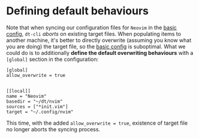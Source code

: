 # Defining default behaviours

Note that when syncing our configuration files for `Neovim` in the [basic
config](/config/guide/), `dt-cli` _aborts_ on existing target files.  When
populating items to another machine, it's better to directly overwrite
(assuming you know what you are doing) the target file, so the [basic
config](/config/guide/) is suboptimal.  What we could do is to additionally **define
the default overwriting behaviours** with a `[global]` section in the
configuration:

```toml{1-4}
[global]
allow_overwrite = true


[[local]]
name = "Neovim"
basedir = "~/dt/nvim"
sources = ["*init.vim"]
target = "~/.config/nvim"
```

This time, with the added `allow_overwrite = true`, existence of target file
no longer aborts the syncing process.
